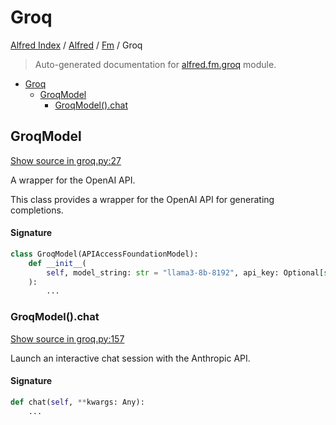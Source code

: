 # Groq

[Alfred Index](../../README.md#alfred-index) /
[Alfred](../index.md#alfred) /
[Fm](./index.md#fm) /
Groq

> Auto-generated documentation for [alfred.fm.groq](../../../alfred/fm/groq.py) module.

- [Groq](#groq)
  - [GroqModel](#groqmodel)
    - [GroqModel().chat](#groqmodel()chat)

## GroqModel

[Show source in groq.py:27](../../../alfred/fm/groq.py#L27)

A wrapper for the OpenAI API.

This class provides a wrapper for the OpenAI API for generating completions.

#### Signature

```python
class GroqModel(APIAccessFoundationModel):
    def __init__(
        self, model_string: str = "llama3-8b-8192", api_key: Optional[str] = None
    ):
        ...
```

### GroqModel().chat

[Show source in groq.py:157](../../../alfred/fm/groq.py#L157)

Launch an interactive chat session with the Anthropic API.

#### Signature

```python
def chat(self, **kwargs: Any):
    ...
```



